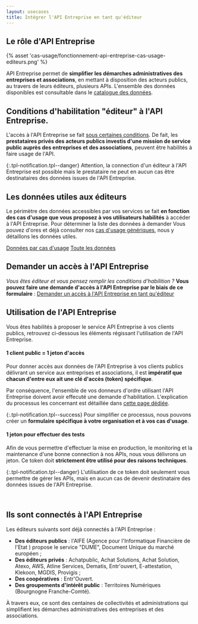```yaml
---
layout: usecases
title: Intégrer l'API Entreprise en tant qu'éditeur
---
```


## Le rôle d'API Entreprise

{% asset 'cas-usage/fonctionnement-api-entreprise-cas-usage-editeurs.png' %}

API Entreprise permet de **simplifier les démarches administratives des entreprises et associations**, en mettant à disposition des acteurs publics, au travers de leurs éditeurs, plusieurs APIs. L'ensemble des données disponibles est consultable dans le [catalogue des données](https://entreprise.api.gouv.fr/catalogue/).

## Conditions d'habilitation "éditeur" à l'API Entreprise.

L'accès à l'API Entreprise se fait [sous certaines conditions](https://entreprise.api.gouv.fr/doc/#une-habilitation-instruite-par-la-dinum). De fait, les **prestataires privés des acteurs publics investis d'une mission de service public auprès des entreprises et des associations**, peuvent être habilités à faire usage de l'API.

{:.tpl-notification.tpl--danger}
Attention, la connection d'un éditeur à l'API Entreprise est possible mais le prestataire ne peut en aucun cas être destinataires des données issues de l'API Entreprise.

## Les données utiles aux éditeurs

Le périmètre des données accessibles par vos services se fait **en fonction des cas d'usage que vous proposez à vos utilisateurs habilités** à accéder à l'API Entreprise. 
Pour déterminer la liste des données à demander Vous pouvez d'ores et déjà consulter nos [cas d'usage génériques](https://entreprise.api.gouv.fr/cas_usage/), nous y détaillons les données utiles.

<a class="tpl-button tpl-button--primary" href="https://entreprise.api.gouv.fr/cas_usage/">Données par cas d'usage</a>   <a class="tpl-button tpl-button--alternate" href="https://entreprise.api.gouv.fr/catalogue/">Toute les données</a>

## Demander un accès à l'API Entreprise

*Vous êtes éditeur et vous pensez remplir les conditions d'habilition ?* **Vous pouvez faire une demande d'accès à l'API Entreprise par le biais de ce formulaire** :
<a class="tpl-button tpl-button--primary" href="href à remplir">Demander un accès à l'API Entreprise en tant qu'éditeur</a>


## Utilisation de l'API Entreprise

Vous êtes habilités à proposer le service API Entreprise à vos clients publics, retrouvez ci-dessous les éléments régissant l'utilisation de l'API Entreprise. 

#### 1 client public = 1 jeton d'accès

Pour donner accès aux données de l'API Entreprise à vos clients publics délivrant un service aux entreprises et associations, il est **impératif que chacun d'entre eux ait une clé d'accès (token) spécifique**.

Par conséquence, l'ensemble de vos donneurs d'ordre utilisant l'API Entreprise doivent avoir effecuté une demande d'habilitation.
L'explication du processus les concernant est détaillée dans [cette page dédiée](https://entreprise.api.gouv.fr/use_cases/formulaires_preremplis_editeurs/).


{:.tpl-notification.tpl--success}
Pour simplifier ce processus, nous pouvons créer un **formulaire spécifique à votre organisation et à vos cas d'usage**.    


#### 1 jeton pour effectuer des tests

Afin de vous permettre d'effectuer la mise en production, le monitoring et la maintenance d'une bonne connection à nos APIs, nous vous délivrons un jeton. Ce token doit **strictement être utilisé pour des raisons techniques**.

{:.tpl-notification.tpl--danger}
L'utilisation de ce token doit seulement vous permettre de gérer les APIs, mais en aucun cas de devenir destinataire des données issues de l'API Entreprise.


<br>

## Ils sont connectés à l'API Entreprise

Les éditeurs suivants sont déjà connectés à l'API Entreprise : 

- **Des éditeurs publics** : l'AIFE (Agence pour l'Informatique Financière de l'Etat ) propose le service "DUME", Document Unique du marché européen ;
- **Des éditeurs privés** : Achatpublic, Achat Solutions, Achat Solution, Atexo, AWS, Atline Services, Dematis, Entr'ouvert,  E-attestation, Klekoon, MGDIS, Provigis ;
- **Des coopératives** : Entr'Ouvert.
- **Des groupements d'intérêt public** : Territoires Numériques (Bourgnogne Franche-Comté).

À travers eux, ce sont des centaines de collectivités et administrations qui simplifient les démarches administratives des entreprises et des associations.
<br>




